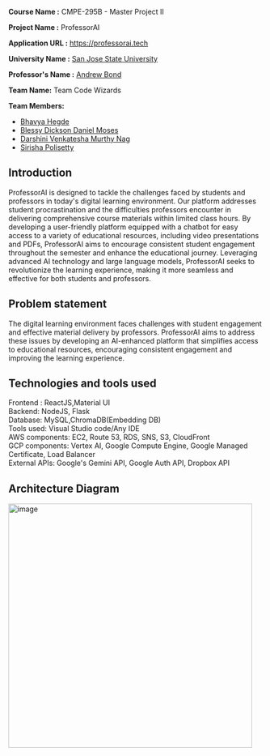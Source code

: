  
<b>Course Name :</b> CMPE-295B - Master Project II

<b>Project Name  :</b> ProfessorAI

<b>Application URL :</b> https://professorai.tech

<b>University Name :</b> [San Jose State University](https://www.sjsu.edu/)

<b>Professor's Name :</b> [Andrew Bond](https://www.linkedin.com/in/ahbond/)

<b>Team Name:</b> Team Code Wizards

<b>Team Members:</b> <br/>

- [Bhavya Hegde](https://www.linkedin.com/in/bhavya-hegde/)
- [Blessy Dickson Daniel Moses](https://www.linkedin.com/in/blessy-dickson-348a31133/)
- [Darshini Venkatesha Murthy Nag](https://www.linkedin.com/in/darshini-venkatesha-murthy-nag-90052756/)
- [Sirisha Polisetty](https://www.linkedin.com/in/sirishapolisetty/)

## Introduction
ProfessorAI is designed to tackle the challenges faced by students and professors in today's digital learning environment. Our platform addresses student procrastination and the difficulties professors encounter in delivering comprehensive course materials within limited class hours. By developing a user-friendly platform equipped with a chatbot for easy access to a variety of educational resources, including video presentations and PDFs, ProfessorAI aims to encourage consistent student engagement throughout the semester and enhance the educational journey. Leveraging advanced AI technology and large language models, ProfessorAI seeks to revolutionize the learning experience, making it more seamless and effective for both students and professors.

## Problem statement
The digital learning environment faces challenges with student engagement and effective material delivery by professors. ProfessorAI aims to address these issues by developing an AI-enhanced platform that simplifies access to educational resources, encouraging consistent engagement and improving the learning experience.

## Technologies and tools used

Frontend : ReactJS,Material UI </br>
Backend: NodeJS, Flask </br>
Database: MySQL,ChromaDB(Embedding DB) </br>
Tools used: Visual Studio code/Any IDE </br>
AWS components: EC2, Route 53, RDS, SNS, S3, CloudFront </br>
GCP components: Vertex AI, Google Compute Engine, Google Managed Certificate, Load Balancer </br>
External APIs: Google's Gemini API, Google Auth API, Dropbox API </br>

## Architecture Diagram

<img width="482" alt="image" src="https://github.com/dblessy/ProfessorAI/assets/85700971/d00577f0-4ef6-4cec-b000-8f8ba0e0cf79">
